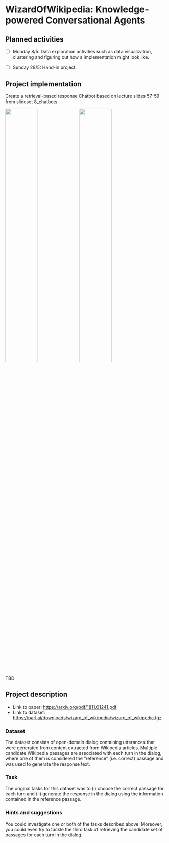 # WizardOfWikipedia: Knowledge-powered Conversational Agents

## Planned activities

- [ ] Monday 8/5: Data exploration activities such as data visualization, clustering and figuring out how a implementation might look like.

- [ ] Sunday 28/5: Hand-in project.

## Project implementation

Create a retrieval-based response Chatbot based on lecture slides 57-59 from slideset 8_chatbots

<p float="middle">
  <img src="https://user-images.githubusercontent.com/64151127/236822970-60d83cc4-87ad-40c8-b386-6bd63546af3d.jpg" width="45%"/>
  <img src="https://user-images.githubusercontent.com/64151127/236822989-abe3fd01-0c6b-4854-a232-d54e5e788248.jpg" width="45%"/>
</p>
TBD

## Project description

- Link to paper: https://arxiv.org/pdf/1811.01241.pdf
- Link to dataset: https://parl.ai/downloads/wizard_of_wikipedia/wizard_of_wikipedia.tgz

### Dataset

The dataset consists of open-domain dialog containing utterances that were generated from content extracted from Wikipedia articles. Multiple candidate Wikipedia passages are associated with each turn in the dialog, where one of them is considered the “reference” (i.e. correct) passage and was used to generate the response text.

### Task

The original tasks for this dataset was to (i) choose the correct passage for each turn and (ii) generate the response in the dialog using the information contained in the reference passage.

### Hints and suggestions

You could investigate one or both of the tasks described above. Moreover, you could even try to tackle the third task of retrieving the candidate set of passages for each turn in the dialog.

